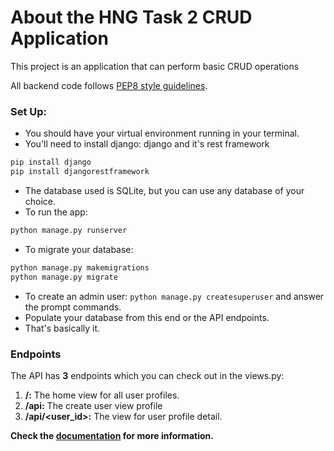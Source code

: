 # **About the HNG Task 2 CRUD Application**

This project is an application that can perform basic CRUD operations

All backend code follows [PEP8 style guidelines](https://www.python.org/dev/peps/pep-0008/).

### Set Up:
* You should have your virtual environment running in your terminal.
* You'll need to install django: django and it's rest framework
```bash 
pip install django
pip install djangorestframework
```
* The database used is SQLite, but you can use any database of your choice.
* To run the app: 
```bash 
python manage.py runserver
```
* To migrate your database: 
```bash 
python manage.py makemigrations 
python manage.py migrate
```
* To create an admin user: `python manage.py createsuperuser` and answer the prompt commands.
* Populate your database from this end or the API endpoints.
* That's basically it.


### Endpoints
The API has **3** endpoints which you can check out in the views.py:
1. **/:** The home view for all user profiles.
2. **/api:** The create user view profile
3. **/api/<user_id>:** The view for user profile detail.

**Check the [documentation](https://github.com/Femi-ID/HNG_task_2/blob/master/DOCUMENTATION.md) for more information.**
